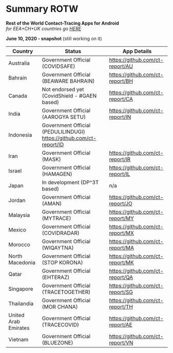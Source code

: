 # Summary ROTW

**Rest of the World Contact-Tracing Apps for Android** \
_for EEA+CH+UK countries go [HERE](https://github.com/ct-report/summary)_

**June 10, 2020 - snapshot** (still working on it)

Country | Status | App Details
--------|--------|------------
Australia | Government Official (COVIDSAFE) | https://github.com/ct-report/AU
Bahrain | Government Official (BEAWARE BAHRAIN) | https://github.com/ct-report/BH
Canada | Not endorsed yet (CovidShield - #GAEN based) | https://github.com/ct-report/CA
India | Government Official (AAROGYA SETU) | https://github.com/ct-report/IN
Indonesia | Government Official (PEDULILINDUGI) https://github.com/ct-report/ID
Iran | Government Official (MASK) | https://github.com/ct-report/IR
Israel | Government Official (HAMAGEN) | https://github.com/ct-report/IL
Japan | In development (DP^3T based) | n/a
Jordan | Government Official (AMAN) | https://github.com/ct-report/JO
Malaysia | Government Official (MYTRACE) | https://github.com/ct-report/MY
Mexico | Government Official (COVIDRADAR) | https://github.com/ct-report/MX
Morocco | Government Official (WIQAYTNA) | https://github.com/ct-report/MA
North Macedonia | Government Official (STOP KORONA) | https://github.com/ct-report/MK
Qatar | Government Official (EHTERAZ) | https://github.com/ct-report/QA
Singapore | Government Official (TRACETOGETHER) | https://github.com/ct-report/SG
Thailandia | Government Official (MOR CHANA) | https://github.com/ct-report/TH
United Arab Emirates | Government Official (TRACECOVID) | https://github.com/ct-report/AE
Vietnam | Government Official (BLUEZONE) | https://github.com/ct-report/VN
